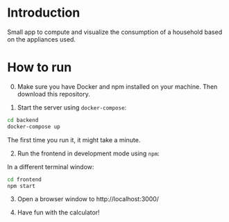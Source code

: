 # Introduction

Small app to compute and visualize the consumption of a household based on the appliances used.

# How to run

0. Make sure you have Docker and npm installed on your machine. Then download this repository.

1. Start the server using `docker-compose`:

```bash
cd backend
docker-compose up
```

The first time you run it, it might take a minute.

2. Run the frontend in development mode using `npm`:

In a different terminal window:

```bash
cd frontend
npm start
```

3. Open a browser window to http://localhost:3000/

4. Have fun with the calculator!
